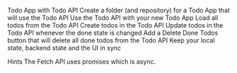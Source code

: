 Todo App with Todo API
Create a folder (and repository) for a Todo App that will use the Todo API
Use the Todo API with your new Todo App
Load all todos from the Todo API
Create todos in the Todo API
Update todos in the Todo API whenever the done state is changed
Add a Delete Done Todos button that will delete all done todos from the Todo API
Keep your local state, backend state and the UI in sync

Hints
The Fetch API uses promises which is async.
